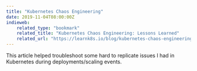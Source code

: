 ```yaml
---
title: "Kubernetes Chaos Engineering"
date: 2019-11-04T08:00:00Z
indieweb:
    related_type: "bookmark"
    related_title: "Kubernetes Chaos Engineering: Lessons Learned"
    related_url: "https://learnk8s.io/blog/kubernetes-chaos-engineering-lessons-learned/"
---
```

This article helped troubleshoot some hard to replicate issues I had in Kubernetes during deployments/scaling events.
